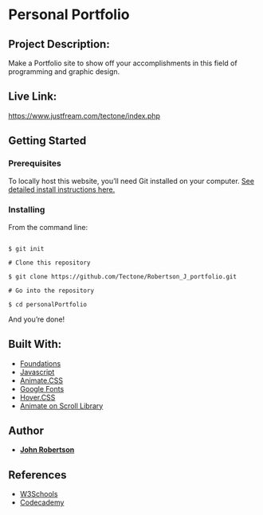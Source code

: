 # Personal Portfolio

## Project Description:

Make a Portfolio site to show off your accomplishments in this field of programming and graphic design. 

## Live Link:
https://www.justfream.com/tectone/index.php

## Getting Started

### Prerequisites

To locally host this website, you’ll need Git installed on your computer.
[See detailed install instructions here.](https://github.com/Tectone/personalPortfolio.git)

### Installing

From the command line:

```# Initialize git

$ git init

# Clone this repository

$ git clone https://github.com/Tectone/Robertson_J_portfolio.git

# Go into the repository

$ cd personalPortfolio

```

And you’re done!

## Built With:

* [Foundations](https://foundation.zurb.com/)
* [Javascript](https://www.javascript.com/)
* [Animate.CSS](https://daneden.github.io/animate.css/) 
* [Google Fonts](https://fonts.google.com/)
* [Hover.CSS](http://ianlunn.github.io/Hover/)
* [Animate on Scroll Library](http://michalsnik.github.io/aos/)


## Author

* [**John Robertson**](https://github.com/tectone)

## References

* [W3Schools](https://www.w3schools.com/xml/ajax_intro.asp)
* [Codecademy](https://www.codecademy.com/learn)
